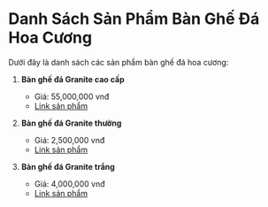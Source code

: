 # Danh Sách Sản Phẩm Bàn Ghế Đá Hoa Cương

Dưới đây là danh sách các sản phẩm bàn ghế đá hoa cương:

1. **Bàn ghế đá Granite cao cấp**
   - Giá: 55,000,000 vnđ
   - [Link sản phẩm](#)

2. **Bàn ghế đá Granite thường**
   - Giá: 2,500,000 vnđ
   - [Link sản phẩm](#)

3. **Bàn ghế đá Granite trắng**
   - Giá: 4,000,000 vnđ
   - [Link sản phẩm](#)
